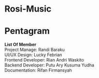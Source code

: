 # Rosi-Music

# Pentagram
**List Of Member** </br>
Project Manage: Randi Baraku </br>
UI/UX Design: Lucky Febrian </br>
Frontend Developer: Rian Andri Waskito </br>
Backend Developer: Putu Ary Kusuma Yudha </br>
Documentation: Rifan Firmansyah </br>
